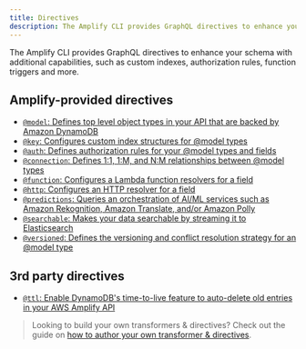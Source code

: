 ```yaml
---
title: Directives
description: The Amplify CLI provides GraphQL directives to enhance your schema with additional capabilities, such as custom indexes, authorization rules, function triggers and more.
---
```


The Amplify CLI provides GraphQL directives to enhance your schema with additional capabilities, such as custom indexes, authorization rules, function triggers and more.

## Amplify-provided directives

- [`@model`: Defines top level object types in your API that are backed by Amazon DynamoDB](~/cli/graphql-transformer/model.md)
- [`@key`: Configures custom index structures for @model types](~/cli/graphql-transformer/key.md)
- [`@auth`: Defines authorization rules for your @model types and fields](~/cli/graphql-transformer/auth.md)
- [`@connection`: Defines 1:1, 1:M, and N:M relationships between @model types](~/cli/graphql-transformer/connection.md)
- [`@function`: Configures a Lambda function resolvers for a field](~/cli/graphql-transformer/function.md)
- [`@http`: Configures an HTTP resolver for a field](~/cli/graphql-transformer/http.md)
- [`@predictions`: Queries an orchestration of AI/ML services such as Amazon Rekognition, Amazon Translate, and/or Amazon Polly](~/cli/graphql-transformer/predictions.md)
- [`@searchable`: Makes your data searchable by streaming it to Elasticsearch](~/cli/graphql-transformer/searchable.md)
- [`@versioned`: Defines the versioning and conflict resolution strategy for an @model type](~/cli/graphql-transformer/versioned.md)

## 3rd party directives
- [`@ttl`: Enable DynamoDB's time-to-live feature to auto-delete old entries in your AWS Amplify API](https://github.com/flogy/graphql-ttl-transformer)

> Looking to build your own transformers & directives? Check out the guide on [how to author your own transformer & directives](~/cli/plugins/authoring.md#authoring-custom-graphql-transformers--directives).